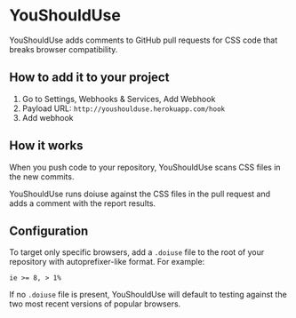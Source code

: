 # YouShouldUse

YouShouldUse adds comments to GitHub pull requests for CSS code that breaks
browser compatibility.

## How to add it to your project

1. Go to Settings, Webhooks & Services, Add Webhook
2. Payload URL: `http://youshoulduse.herokuapp.com/hook`
3. Add webhook

## How it works

When you push code to your repository, YouShouldUse scans CSS files in the new
commits.

YouShouldUse runs doiuse against the CSS files in the pull request and adds a
comment with the report results.

## Configuration

To target only specific browsers, add a `.doiuse` file to the root of your
repository with autoprefixer-like format. For example:

`ie >= 8, > 1%`

If no `.doiuse` file is present, YouShouldUse will default to testing against
the two most recent versions of popular browsers.
